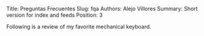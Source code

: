 Title: Preguntas Frecuentes
Slug: fqa
Authors: Alejo Villores
Summary: Short version for index and feeds
Position: 3

Following is a review of my favorite mechanical keyboard.

